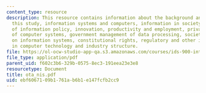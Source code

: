 ```yaml
---
content_type: resource
description: This resource contains information about the background and purpose of
  this study, information systems and computers, information in society, structure
  of information policy, innovation, productivity and employment, privacy, security
  of computer systems, government management of data processing, society's dependence
  on information systems, constitutional rights, regulatory and other issues, trends
  in computer technology and industry structure.
file: https://ol-ocw-studio-app-qa.s3.amazonaws.com/courses/ids-900-integrating-doctoral-seminar-on-emerging-technologies-fall-2005/ebf6067109b1761ab6b1e147fcfb2cc9_ota_nis.pdf
file_type: application/pdf
parent_uid: f602c3b6-329b-0575-8ec3-191eea23e3e8
resourcetype: Document
title: ota_nis.pdf
uid: ebf60671-09b1-761a-b6b1-e147fcfb2cc9
---
```

